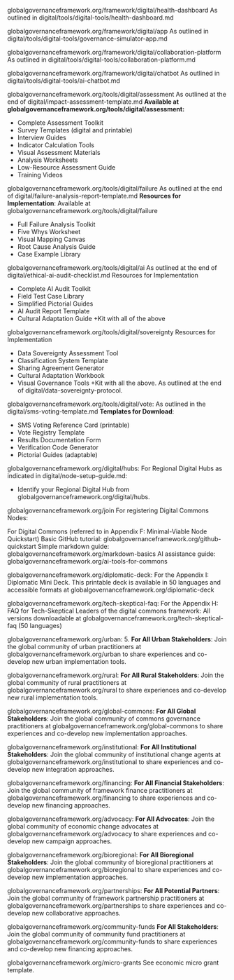 globalgovernanceframework.org/framework/digital/health-dashboard
As outlined in digital/tools/digital-tools/health-dashboard.md

globalgovernanceframework.org/framework/digital/app
As outlined in digital/tools/digital-tools/governance-simulator-app.md

globalgovernanceframework.org/framework/digital/collaboration-platform
As outlined in digital/tools/digital-tools/collaboration-platform.md

globalgovernanceframework.org/framework/digital/chatbot
As outlined in digital/tools/digital-tools/ai-chatbot.md

globalgovernanceframework.org/tools/digital/assessment
As outlined at the end of digital/impact-assessment-template.md
**Available at globalgovernanceframework.org/tools/digital/assessment:**
- Complete Assessment Toolkit
- Survey Templates (digital and printable)
- Interview Guides
- Indicator Calculation Tools
- Visual Assessment Materials
- Analysis Worksheets
- Low-Resource Assessment Guide
- Training Videos

globalgovernanceframework.org/tools/digital/failure
As outlined at the end of digital/failure-analysis-report-template.md
**Resources for Implementation**:
Available at globalgovernanceframework.org/tools/digital/failure
- Full Failure Analysis Toolkit
- Five Whys Worksheet
- Visual Mapping Canvas
- Root Cause Analysis Guide
- Case Example Library

globalgovernanceframework.org/tools/digital/ai
As outlined at the end of digital/ethical-ai-audit-checklist.md
Resources for Implementation
- Complete AI Audit Toolkit
- Field Test Case Library
- Simplified Pictorial Guides
- AI Audit Report Template
- Cultural Adaptation Guide
+Kit with all of the above

globalgovernanceframework.org/tools/digital/sovereignty
Resources for Implementation
- Data Sovereignty Assessment Tool
- Classification System Template
- Sharing Agreement Generator
- Cultural Adaptation Workbook
- Visual Governance Tools
+Kit with all the above.
As outlined at the end of digital/data-sovereignty-protocol.

globalgovernanceframework.org/tools/digital/vote:
As outlined in the digital/sms-voting-template.md
**Templates for Download**:
- SMS Voting Reference Card (printable)
- Vote Registry Template
- Results Documentation Form
- Verification Code Generator
- Pictorial Guides (adaptable)

globalgovernanceframework.org/digital/hubs:
For Regional Digital Hubs as indicated in digital/node-setup-guide.md:
- Identify your Regional Digital Hub from globalgovernanceframework.org/digital/hubs.

globalgovernanceframework.org/join
For registering Digital Commons Nodes:

For Digital Commons (referred to in Appendix F: Minimal-Viable Node Quickstart)
Basic GitHub tutorial: globalgovernanceframework.org/github-quickstart
Simple markdown guide: globalgovernanceframework.org/markdown-basics
AI assistance guide: globalgovernanceframework.org/ai-tools-for-commons

globalgovernanceframework.org/diplomatic-deck:
For the Appendix I: Diplomatic Mini Deck. This printable deck is available in 50 languages and accessible formats at globalgovernanceframework.org/diplomatic-deck

globalgovernanceframework.org/tech-skeptical-faq:
For the Appendix H: FAQ for Tech-Skeptical Leaders of the digital commons framework:
All versions downloadable at globalgovernanceframework.org/tech-skeptical-faq (50 languages)

globalgovernanceframework.org/urban:
5. **For All Urban Stakeholders**: Join the global community of urban practitioners at globalgovernanceframework.org/urban to share experiences and co-develop new urban implementation tools.

globalgovernanceframework.org/rural:
**For All Rural Stakeholders**: Join the global community of rural practitioners at globalgovernanceframework.org/rural to share experiences and co-develop new rural implementation tools.

globalgovernanceframework.org/global-commons:
**For All Global Stakeholders**: Join the global community of commons governance practitioners at globalgovernanceframework.org/global-commons to share experiences and co-develop new implementation approaches.

globalgovernanceframework.org/institutional: 
**For All Institutional Stakeholders**: Join the global community of institutional change agents at globalgovernanceframework.org/institutional to share experiences and co-develop new integration approaches.

globalgovernanceframework.org/financing: 
**For All Financial Stakeholders**: Join the global community of framework finance practitioners at globalgovernanceframework.org/financing to share experiences and co-develop new financing approaches.

globalgovernanceframework.org/advocacy:
**For All Advocates**: Join the global community of economic change advocates at globalgovernanceframework.org/advocacy to share experiences and co-develop new campaign approaches.

globalgovernanceframework.org/bioregional:
**For All Bioregional Stakeholders**: Join the global community of bioregional practitioners at globalgovernanceframework.org/bioregional to share experiences and co-develop new implementation approaches.

globalgovernanceframework.org/partnerships:
**For All Potential Partners**: Join the global community of framework partnership practitioners at globalgovernanceframework.org/partnerships to share experiences and co-develop new collaborative approaches.

globalgovernanceframework.org/community-funds
**For All Stakeholders**: Join the global community of community fund practitioners at globalgovernanceframework.org/community-funds to share experiences and co-develop new financing approaches.

globalgovernanceframework.org/micro-grants
See economic micro grant template.
